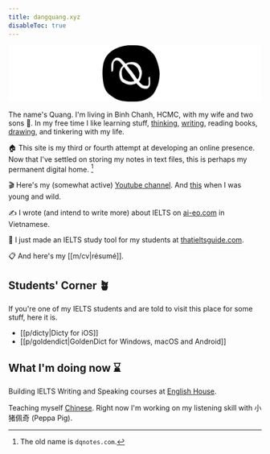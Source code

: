 ```yaml
---
title: dangquang.xyz
disableToc: true
---
```


![](../p/images/logo.svg)

The name's Quang. I'm living in Binh Chanh, HCMC, with my wife and two sons 👶. In my free time I like learning stuff, [thinking](tags/thoughts), [writing](/tags), reading books, [drawing](m/drawing), and tinkering with my life.

🏠 This site is my third or fourth attempt at developing an online presence. Now that I've settled on storing my notes in text files, this is perhaps my permanent digital home. [^1]

🎬 Here's my (somewhat active) [Youtube channel](https://www.youtube.com/channel/UCwHp8yAjMRmiPY9wnnW2GQQ). And [this](https://www.youtube.com/user/SuperEnglishbird) when I was young and wild.

✍️ I wrote (and intend to write more) about IELTS on [ai-eo.com](https://ai-eo.com) in Vietnamese.

🔨 I just made an IELTS study tool for my students at [thatieltsguide.com](https://thatieltsguide.com).

📋 And here's my [[m/cv|résumé]].

## Students' Corner 🪴

If you're one of my IELTS students and are told to visit this place for some stuff, here it is.

- [[p/dicty|Dicty for iOS]]
- [[p/goldendict|GoldenDict for Windows, macOS and Android]]

## What I'm doing now ⌛️

Building IELTS Writing and Speaking courses at [English House](https://ehc.edu.vn/).

Teaching myself [Chinese](/c/learnchinese). Right now I'm working on my listening skill with 小猪佩奇 (Peppa Pig).

[^1]: The old name is `dqnotes.com`.
